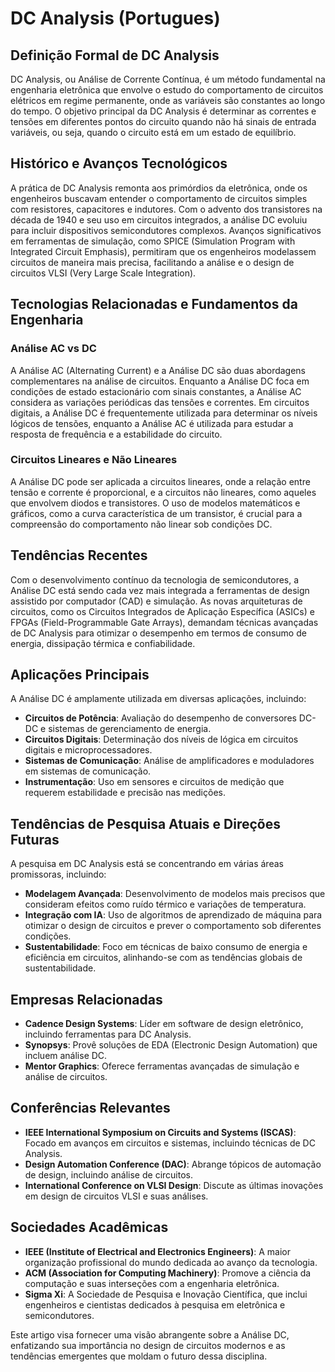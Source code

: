 # DC Analysis (Portugues)

## Definição Formal de DC Analysis

DC Analysis, ou Análise de Corrente Contínua, é um método fundamental na engenharia eletrônica que envolve o estudo do comportamento de circuitos elétricos em regime permanente, onde as variáveis são constantes ao longo do tempo. O objetivo principal da DC Analysis é determinar as correntes e tensões em diferentes pontos do circuito quando não há sinais de entrada variáveis, ou seja, quando o circuito está em um estado de equilíbrio.

## Histórico e Avanços Tecnológicos

A prática de DC Analysis remonta aos primórdios da eletrônica, onde os engenheiros buscavam entender o comportamento de circuitos simples com resistores, capacitores e indutores. Com o advento dos transistores na década de 1940 e seu uso em circuitos integrados, a análise DC evoluiu para incluir dispositivos semicondutores complexos. Avanços significativos em ferramentas de simulação, como SPICE (Simulation Program with Integrated Circuit Emphasis), permitiram que os engenheiros modelassem circuitos de maneira mais precisa, facilitando a análise e o design de circuitos VLSI (Very Large Scale Integration).

## Tecnologias Relacionadas e Fundamentos da Engenharia

### Análise AC vs DC

A Análise AC (Alternating Current) e a Análise DC são duas abordagens complementares na análise de circuitos. Enquanto a Análise DC foca em condições de estado estacionário com sinais constantes, a Análise AC considera as variações periódicas das tensões e correntes. Em circuitos digitais, a Análise DC é frequentemente utilizada para determinar os níveis lógicos de tensões, enquanto a Análise AC é utilizada para estudar a resposta de frequência e a estabilidade do circuito.

### Circuitos Lineares e Não Lineares

A Análise DC pode ser aplicada a circuitos lineares, onde a relação entre tensão e corrente é proporcional, e a circuitos não lineares, como aqueles que envolvem diodos e transistores. O uso de modelos matemáticos e gráficos, como a curva característica de um transistor, é crucial para a compreensão do comportamento não linear sob condições DC.

## Tendências Recentes

Com o desenvolvimento contínuo da tecnologia de semicondutores, a Análise DC está sendo cada vez mais integrada a ferramentas de design assistido por computador (CAD) e simulação. As novas arquiteturas de circuitos, como os Circuitos Integrados de Aplicação Específica (ASICs) e FPGAs (Field-Programmable Gate Arrays), demandam técnicas avançadas de DC Analysis para otimizar o desempenho em termos de consumo de energia, dissipação térmica e confiabilidade.

## Aplicações Principais

A Análise DC é amplamente utilizada em diversas aplicações, incluindo:

- **Circuitos de Potência**: Avaliação do desempenho de conversores DC-DC e sistemas de gerenciamento de energia.
- **Circuitos Digitais**: Determinação dos níveis de lógica em circuitos digitais e microprocessadores.
- **Sistemas de Comunicação**: Análise de amplificadores e moduladores em sistemas de comunicação.
- **Instrumentação**: Uso em sensores e circuitos de medição que requerem estabilidade e precisão nas medições.

## Tendências de Pesquisa Atuais e Direções Futuras

A pesquisa em DC Analysis está se concentrando em várias áreas promissoras, incluindo:

- **Modelagem Avançada**: Desenvolvimento de modelos mais precisos que consideram efeitos como ruído térmico e variações de temperatura.
- **Integração com IA**: Uso de algoritmos de aprendizado de máquina para otimizar o design de circuitos e prever o comportamento sob diferentes condições.
- **Sustentabilidade**: Foco em técnicas de baixo consumo de energia e eficiência em circuitos, alinhando-se com as tendências globais de sustentabilidade.

## Empresas Relacionadas

- **Cadence Design Systems**: Líder em software de design eletrônico, incluindo ferramentas para DC Analysis.
- **Synopsys**: Provê soluções de EDA (Electronic Design Automation) que incluem análise DC.
- **Mentor Graphics**: Oferece ferramentas avançadas de simulação e análise de circuitos.
  
## Conferências Relevantes

- **IEEE International Symposium on Circuits and Systems (ISCAS)**: Focado em avanços em circuitos e sistemas, incluindo técnicas de DC Analysis.
- **Design Automation Conference (DAC)**: Abrange tópicos de automação de design, incluindo análise de circuitos.
- **International Conference on VLSI Design**: Discute as últimas inovações em design de circuitos VLSI e suas análises.

## Sociedades Acadêmicas

- **IEEE (Institute of Electrical and Electronics Engineers)**: A maior organização profissional do mundo dedicada ao avanço da tecnologia.
- **ACM (Association for Computing Machinery)**: Promove a ciência da computação e suas interseções com a engenharia eletrônica.
- **Sigma Xi**: A Sociedade de Pesquisa e Inovação Científica, que inclui engenheiros e cientistas dedicados à pesquisa em eletrônica e semicondutores.

Este artigo visa fornecer uma visão abrangente sobre a Análise DC, enfatizando sua importância no design de circuitos modernos e as tendências emergentes que moldam o futuro dessa disciplina.